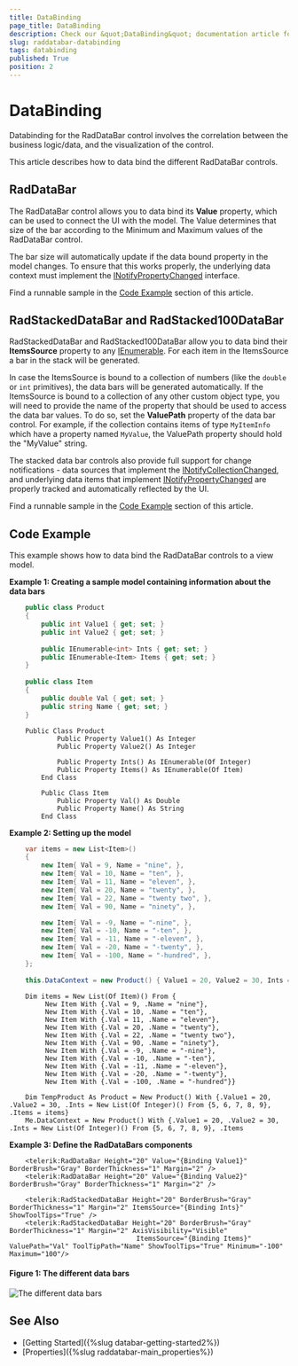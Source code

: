 ```yaml
---
title: DataBinding
page_title: DataBinding
description: Check our &quot;DataBinding&quot; documentation article for the RadDataBar {{ site.framework_name }} control.
slug: raddatabar-databinding
tags: databinding
published: True
position: 2
---
```


# DataBinding

Databinding for the RadDataBar control involves the correlation between the business logic/data, and the visualization of the control.

This article describes how to data bind the different RadDataBar controls.

## RadDataBar

The RadDataBar control allows you to data bind its __Value__ property, which can be used to connect the UI with the model. The Value determines that size of the bar according to the Minimum and Maximum values of the RadDataBar control. 

The bar size will automatically update if the data bound property in the model changes. To ensure that this works properly, the underlying data context must implement the [INotifyPropertyChanged](http://msdn.microsoft.com/en-us/library/system.componentmodel.inotifypropertychanged(VS.95).aspx%20) interface.

Find a runnable sample in the [Code Example](#code-example) section of this article.

## RadStackedDataBar and RadStacked100DataBar

RadStackedDataBar and RadStacked100DataBar allow you to data bind their __ItemsSource__ property to any [IEnumerable](http://msdn.microsoft.com/en-us/library/system.collections.ienumerable.aspx). For each item in the ItemsSource a bar in the stack will be generated. 

In case the ItemsSource is bound to a collection of numbers (like the `double` or `int` primitives), the data bars will be generated automatically. If the ItemsSource is bound to a collection of any other custom object type, you will need to provide the name of the property that should be used to access the data bar values. To do so, set the __ValuePath__ property of the data bar control. For example, if the collection contains items of type `MyItemInfo` which have a property named `MyValue`, the ValuePath property should hold the "MyValue" string.  

The stacked data bar controls also provide full support for change notifications - data sources that implement the [INotifyCollectionChanged](http://msdn.microsoft.com/en-us/library/system.collections.specialized.inotifycollectionchanged.aspx), and underlying data items that implement [INotifyPropertyChanged](http://msdn.microsoft.com/en-us/library/system.componentmodel.inotifypropertychanged(VS.95).aspx%20) are properly tracked and automatically reflected by the UI.

Find a runnable sample in the [Code Example](#code-example) section of this article.

## Code Example

This example shows how to data bind the RadDataBar controls to a view model.

__Example 1: Creating a sample model containing information about the data bars__  
```C#
	public class Product
	{
		public int Value1 { get; set; }
		public int Value2 { get; set; }
	
		public IEnumerable<int> Ints { get; set; }
		public IEnumerable<Item> Items { get; set; }
	}
	
	public class Item
	{
		public double Val { get; set; }
		public string Name { get; set; }
	}
```
```VB.NET
	Public Class Product
			Public Property Value1() As Integer
			Public Property Value2() As Integer
	
			Public Property Ints() As IEnumerable(Of Integer)
			Public Property Items() As IEnumerable(Of Item)
		End Class
	
		Public Class Item
			Public Property Val() As Double
			Public Property Name() As String
		End Class
```

__Example 2: Setting up the model__  
```C#
	var items = new List<Item>() 
	{
		new Item{ Val = 9, Name = "nine", },
		new Item{ Val = 10, Name = "ten", },
		new Item{ Val = 11, Name = "eleven", },
		new Item{ Val = 20, Name = "twenty", }, 
		new Item{ Val = 22, Name = "twenty two", }, 
		new Item{ Val = 90, Name = "ninety", }, 

		new Item{ Val = -9, Name = "-nine", },
		new Item{ Val = -10, Name = "-ten", },
		new Item{ Val = -11, Name = "-eleven", },
		new Item{ Val = -20, Name = "-twenty", }, 
		new Item{ Val = -100, Name = "-hundred", }, 
	};
	
	this.DataContext = new Product() { Value1 = 20, Value2 = 30, Ints = new List<int>() {5, 6, 7, 8, 9, }, Items = items };
```
```VB.NET
	Dim items = New List(Of Item)() From {
		 New Item With {.Val = 9, .Name = "nine"},
		 New Item With {.Val = 10, .Name = "ten"},
		 New Item With {.Val = 11, .Name = "eleven"},
		 New Item With {.Val = 20, .Name = "twenty"},
		 New Item With {.Val = 22, .Name = "twenty two"},
		 New Item With {.Val = 90, .Name = "ninety"},
		 New Item With {.Val = -9, .Name = "-nine"},
		 New Item With {.Val = -10, .Name = "-ten"},
		 New Item With {.Val = -11, .Name = "-eleven"},
		 New Item With {.Val = -20, .Name = "-twenty"},
		 New Item With {.Val = -100, .Name = "-hundred"}}
	
	Dim TempProduct As Product = New Product() With {.Value1 = 20, .Value2 = 30, .Ints = New List(Of Integer)() From {5, 6, 7, 8, 9}, .Items = items}
	Me.DataContext = New Product() With {.Value1 = 20, .Value2 = 30, .Ints = New List(Of Integer)() From {5, 6, 7, 8, 9}, .Items			
```

__Example 3: Define the RadDataBars components__  
```XAML
	<telerik:RadDataBar Height="20" Value="{Binding Value1}" BorderBrush="Gray" BorderThickness="1" Margin="2" />
	<telerik:RadDataBar Height="20" Value="{Binding Value2}" BorderBrush="Gray" BorderThickness="1" Margin="2" />
	
	<telerik:RadStackedDataBar Height="20" BorderBrush="Gray" BorderThickness="1" Margin="2" ItemsSource="{Binding Ints}" ShowToolTips="True" />
	<telerik:RadStackedDataBar Height="20" BorderBrush="Gray" BorderThickness="1" Margin="2" AxisVisibility="Visible"
								ItemsSource="{Binding Items}" ValuePath="Val" ToolTipPath="Name" ShowToolTips="True" Minimum="-100" Maximum="100"/>
```

#### __Figure 1: The different data bars__
![The different data bars](images/raddatabar-databinding.PNG)

## See Also  
* [Getting Started]({%slug databar-getting-started2%})
* [Properties]({%slug raddatabar-main_properties%})
